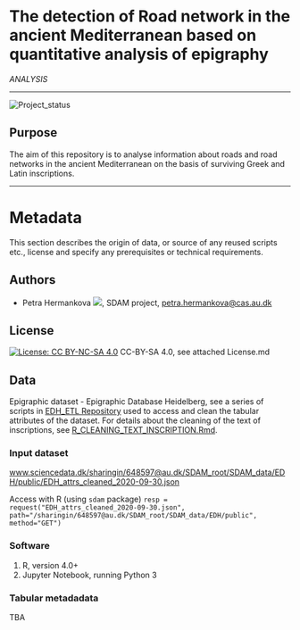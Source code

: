 # The detection of Road network in the ancient Mediterranean based on quantitative analysis of epigraphy
*ANALYSIS*

---

![Project_status](https://img.shields.io/badge/status-in__progress-brightgreen "Project status logo")

## Purpose
The aim of this repository is to analyse information about roads and road networks in the ancient Mediterranean on the basis of surviving Greek and Latin inscriptions. 

---

# Metadata 
This section describes the origin of data, or source of any reused scripts etc., license and specify any prerequisites or technical requirements.

## Authors
* Petra Hermankova [![](https://orcid.org/sites/default/files/images/orcid_16x16.png)](https://orcid.org/0000-0002-6349-0540), SDAM project, petra.hermankova@cas.au.dk

## License
[![License: CC BY-NC-SA 4.0](https://licensebuttons.net/l/by-nc-sa/4.0/80x15.png "Creative Commons License CC BY-NC-SA 4.0")](https://creativecommons.org/licenses/by-nc-sa/4.0/) CC-BY-SA 4.0, see attached License.md 

## Data
Epigraphic dataset - Epigraphic Database Heidelberg, see a series of scripts in [EDH_ETL Repository](https://github.com/sdam-au/edh_workflow) used to access and clean the tabular attributes of the dataset. For details about the cleaning of the text of inscriptions, see [R_CLEANING_TEXT_INSCRIPTION.Rmd](https://github.com/sdam-au/EDH_exploration/blob/master/scripts/R_CLEANING_TEXT_INSCRIPTION.Rmd).

### Input dataset 
www.sciencedata.dk/sharingin/648597@au.dk/SDAM_root/SDAM_data/EDH/public/EDH_attrs_cleaned_2020-09-30.json

Access with R (using `sdam` package)
`resp = request("EDH_attrs_cleaned_2020-09-30.json", path="/sharingin/648597@au.dk/SDAM_root/SDAM_data/EDH/public", method="GET")`

### Software

1. R, version 4.0+
1. Jupyter Notebook, running Python 3

### Tabular metadadata

TBA 









